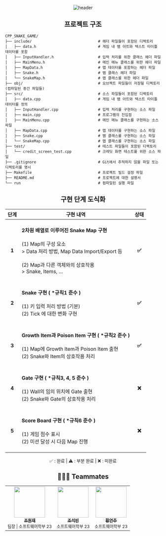 <div align=center>
  
![header](https://capsule-render.vercel.app/api?type=waving&height=300&color=gradient&text=2024%20Snake%20Game&desc=Kookmin%20Univ.%20C%2B%2B프로그래밍%20"하브사케"%20팀&descAlignY=55&animation=fadeIn&fontAlignY=40&section=header&reversal=true)

## 프로젝트 구조
<div align=left>
  
```plaintext
CPP_SNAKE_GAME/
├── include/                              # 헤더 파일들이 포함된 디렉토리
│   ├── data.h                            # 게임 내 뱀 아트와 텍스트 타이틀 데이터를 포함
│   ├── InputHandler.h                    # 입력 처리를 위한 클래스 헤더 파일
│   ├── MainMenu.h                        # 메인 메뉴 클래스를 위한 헤더 파일
│   ├── MapData.h                         # 맵 데이터를 포함하는 헤더 파일
│   ├── Snake.h                           # 뱀 클래스 헤더 파일
│   └── SnakeMap.h                        # 맵 클래스를 위한 헤더 파일
├── obj/                                  # 오브젝트 파일들이 저장될 디렉토리 (컴파일된 중간 파일들)
├── src/                                  # 소스 파일들이 포함된 디렉토리
│   ├── data.cpp                          # 게임 내 뱀 아트와 텍스트 타이틀 데이터를 정의
│   ├── InputHandler.cpp                  # 입력 처리를 구현하는 소스 파일
│   ├── main.cpp                          # 프로그램의 진입점
│   ├── MainMenu.cpp                      # 메인 메뉴 클래스를 구현하는 소스 파일
│   ├── MapData.cpp                       # 맵 데이터를 구현하는 소스 파일
│   ├── Snake.cpp                         # 뱀 클래스를 구현하는 소스 파일
│   └── SnakeMap.cpp                      # 맵 클래스를 구현하는 소스 파일
├── test/                                 # 테스트 파일들이 포함된 디렉토리
│   └── credit_screen_test.cpp            # 크레딧 화면 테스트를 위한 소스 파일
├── .gitignore                            # Git에서 추적하지 않을 파일 또는 디렉토리를 명시
├── Makefile                              # 프로젝트 빌드 설정 파일
├── README.md                             # 프로젝트에 대한 설명서
└── run                                   # 컴파일된 실행 파일
```
</div>
  
## 구현 단계 도식화
<table>
  <thead>
    <tr>
      <th style="text-align: center;">단계</th>
      <th style="text-align: center;">구현 내역</th>
      <th style="text-align: center;">상태</th>
    </tr>
  </thead>
  <tbody>
    <tr>
      <td style="text-align: center;"><strong>1</strong></td>
      <td>
        <br><strong>2차원 배열로 이루어진 Snake Map 구현</strong><br><br>(1) Map의 구성 요소<br>> Data 처리 방법, Map Data Import/Export 등<br><br>(2) Map과 다른 객체와의 상호작용<br>> Snake, Items, … <br>&nbsp;
      </td>
      <td style="text-align: center;"><strong>✅</strong></td>
    </tr>
    <tr>
      <td style="text-align: center;"><strong>2</strong></td>
      <td>
        <br><strong>Snake 구현 ( *규칙1 준수 )</strong><br><br>(1) 키 입력 처리 방법 (기본)<br>(2) Tick 에 대한 변화 구현<br>&nbsp;
      </td>
      <td style="text-align: center;"><strong>✅</strong></td>
    </tr>
    <tr>
      <td style="text-align: center;"><strong>3</strong></td>
      <td>
        <br><strong>Growth Item과 Poison Item 구현 ( *규칙2 준수 )</strong><br><br>(1) Map에 Growth Item과 Poison Item 출현<br>(2) Snake와 Item의 상호작용 처리<br>&nbsp;
      </td>
      <td style="text-align: center;"><strong>✅</strong></td>
    </tr>
    <tr>
      <td style="text-align: center;"><strong>4</strong></td>
      <td>
        <br><strong>Gate 구현 ( *규칙3, 4, 5 준수 )</strong><br><br>(1) Wall의 임의 위치에 Gate 출현<br>(2) Snake와 Gate의 상호작용 처리<br>&nbsp;
      </td>
      <td style="text-align: center;"><strong>❌</strong></td>
    </tr>
    <tr>
      <td style="text-align: center;"><strong>5</strong></td>
      <td>
        <br><strong>Score Board 구현 ( *규칙6 준수 )</strong><br><br>(1) 게임 점수 표시<br>(2) 미션 달성 시 다음 Map 진행<br>&nbsp;
      </td>
      <td style="text-align: center;"><strong>❌</strong></td>
    </tr>
  </tbody>
</table>

<p style="text-align: center;">✅ : 완료 | ⚠️ : 부분 완료 | ❌ : 미완료</p>


## 🧑🏻‍💻 Teammates
<table>
  <td align="center"><a href="https://github.com/inqueue0979"><img src="https://avatars.githubusercontent.com/u/69336138?v=4" width="100px;" alt=""/><br /><sub><b>조원재</b></sub></a><br /><sub>팀장 | 소프트웨어학부 23</sub><br /></td>
  <td align="center"><a href="https://github.com/joseokbin0125"><img src="https://avatars.githubusercontent.com/u/170411407?v=4" width="100px;" alt=""/><br /><sub><b>조석빈</b></sub></a><br /><sub>소프트웨어학부 23</sub><br /></td>
  <td align="center"><a href="https://github.com/jooya38"><img src="https://avatars.githubusercontent.com/u/107492177?v=4" width="100px;" alt=""/><br /><sub><b>황연주</b></sub></a><br /><sub>소프트웨어학부 23</sub><br /></td>
</table>
</div>
